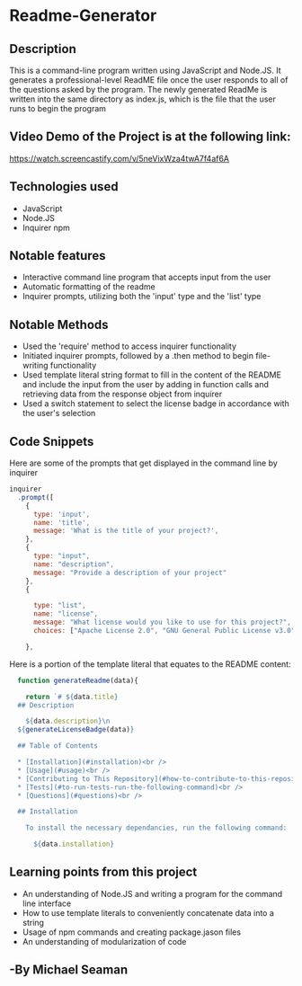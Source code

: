 # Readme-Generator

## Description

This is a command-line program written using JavaScript and Node.JS. It generates a professional-level ReadME file once the user responds to all of the questions asked by the program.  The newly generated ReadMe is written into the same directory as index.js, which is the file that the user runs to begin the program

## Video Demo of the Project is at the following link:
https://watch.screencastify.com/v/5neVixWza4twA7f4af6A

## Technologies used
- JavaScript
- Node.JS
- Inquirer npm

## Notable features
- Interactive command line program that accepts input from the user
- Automatic formatting of the readme
- Inquirer prompts, utilizing both the 'input' type and the 'list' type

## Notable Methods

- Used the 'require' method to access inquirer functionality
- Initiated inquirer prompts, followed by a .then method to begin file-writing functionality
- Used template literal string format to fill in the content of the README and include the input from the user by adding in function calls and retrieving data from the response object from inquirer
- Used a switch statement to select the license badge in accordance with the user's selection

## Code Snippets

Here are some of the prompts that get displayed in the command line by inquirer
```javascript
inquirer
  .prompt([
    {
      type: 'input',
      name: 'title',
      message: 'What is the title of your project?',
    },
    {
      type: "input",
      name: "description",
      message: "Provide a description of your project"
    },
    {

      type: "list",
      name: "license",
      message: "What license would you like to use for this project?",
      choices: ["Apache License 2.0", "GNU General Public License v3.0", "MIT License", "BSD 2-Clause \"Simplified\" License", `BSD 3-Clause "New" or "Revised" License`, `Boost Software License 1.0`, `Creative Commons Zero v1.0 Universal`, `Eclipse Public License 1.0`, `GNU Affero General Public License v3.0`, `GNU General Public License v2.0`, `GNU Lesser General Public License v3.0`, `Mozilla Public License 2.0`, `The Unlicense` ]

    },
```

Here is a portion of the template literal that equates to the README content:
```javascript
  function generateReadme(data){

    return `# ${data.title}
  ## Description

    ${data.description}\n
  ${generateLicenseBadge(data)}

  ## Table of Contents

  * [Installation](#installation)<br />
  * [Usage](#usage)<br />
  * [Contributing to This Repository](#how-to-contribute-to-this-repository)<br />
  * [Tests](#to-run-tests-run-the-following-command)<br />
  * [Questions](#questions)<br />

  ## Installation

    To install the necessary dependancies, run the following command:

      ${data.installation}
```

## Learning points from this project
- An understanding of Node.JS and writing a program for the command line interface
- How to use template literals to conveniently concatenate data into a string
- Usage of npm commands and creating package.jason files
- An understanding of modularization of code

## -By Michael Seaman
